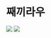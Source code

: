 # 째끼라우

<img src="https://img.shields.io/badge/Kotlin-7F52FF?style=for-the-badge&logo=Python&logoColor=white">
<img src="https://img.shields.io/badge/Android-34A853?style=for-the-badge&logo=Android&logoColor=white">
